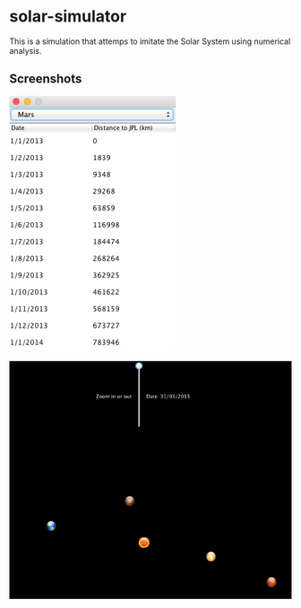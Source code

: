 # solar-simulator

This is a simulation that attemps to imitate the Solar System using numerical analysis.

## Screenshots

![alt tag](docs/data.png)

![alt tag](docs/animation.png)
